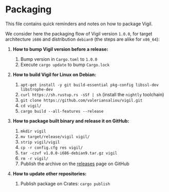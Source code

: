 Packaging
=========

This file contains quick reminders and notes on how to package Vigil.

We consider here the packaging flow of Vigil version `1.0.0`, for target architecture `i686` and distribution `debian9` (the steps are alike for `x86_64`):

1. **How to bump Vigil version before a release:**
    1. Bump version in `Cargo.toml` to `1.0.0`
    2. Execute `cargo update` to bump `Cargo.lock`

2. **How to build Vigil for Linux on Debian:**
    1. `apt-get install -y git build-essential pkg-config libssl-dev libstrophe-dev`
    2. `curl https://sh.rustup.rs -sSf | sh` (install the `nightly` toolchain)
    3. `git clone https://github.com/valeriansaliou/vigil.git`
    4. `cd vigil/`
    5. `cargo build --all-features --release`

3. **How to package built binary and release it on GitHub:**
    1. `mkdir vigil`
    2. `mv target/release/vigil vigil/`
    3. `strip vigil/vigil`
    4. `cp -r config.cfg res vigil/`
    5. `tar -czvf v1.0.0-i686-debian9.tar.gz vigil`
    6. `rm -r vigil/`
    7. Publish the archive on the [releases](https://github.com/valeriansaliou/vigil/releases) page on GitHub

4. **How to update other repositories:**
    1. Publish package on Crates: `cargo publish`
